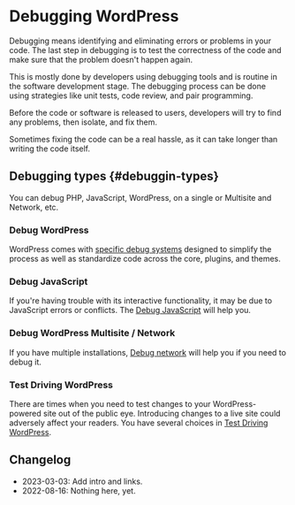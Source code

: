 # Debugging WordPress

Debugging means identifying and eliminating errors or problems in your code. The last step in debugging is to test the correctness of the code and make sure that the problem doesn't happen again.

This is mostly done by developers using debugging tools and is routine in the software development stage. The debugging process can be done using strategies like unit tests, code review, and pair programming.

Before the code or software is released to users, developers will try to find any problems, then isolate, and fix them.

Sometimes fixing the code can be a real hassle, as it can take longer than writing the code itself.

## Debugging types {#debuggin-types}

You can debug PHP, JavaScript, WordPress, on a single or Multisite and Network, etc.

### Debug WordPress

WordPress comes with [specific debug systems](https://github.com/WordPress/Advanced-administration-handbook/blob/main/debug/debug-wordpress.md) designed to simplify the process as well as standardize code across the core, plugins, and themes.

### Debug JavaScript

If you're having trouble with its interactive functionality, it may be due to JavaScript errors or conflicts. The [Debug JavaScript](https://github.com/WordPress/Advanced-administration-handbook/blob/main/debug/debug-javascript.md) will help you.

### Debug WordPress Multisite / Network

If you have multiple installations, [Debug network](https://github.com/WordPress/Advanced-administration-handbook/blob/main/debug/debug-network.md) will help you if you need to debug it.

### Test Driving WordPress

There are times when you need to test changes to your WordPress-powered site out of the public eye. Introducing changes to a live site could adversely affect your readers. You have several choices in [Test Driving WordPress](https://github.com/WordPress/Advanced-administration-handbook/blob/main/debug/test-driving.md).

## Changelog

- 2023-03-03: Add intro and links.
- 2022-08-16: Nothing here, yet.
